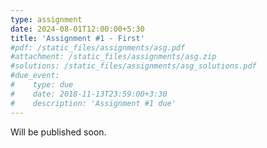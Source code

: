 ```yaml
---
type: assignment
date: 2024-08-01T12:00:00+5:30
title: 'Assignment #1 - First'
#pdf: /static_files/assignments/asg.pdf
#attachment: /static_files/assignments/asg.zip
#solutions: /static_files/assignments/asg_solutions.pdf
#due_event: 
#    type: due
#    date: 2018-11-13T23:59:00+3:30
#    description: 'Assignment #1 due'
---
```

Will be published soon.
